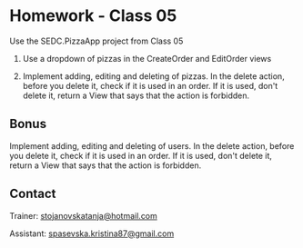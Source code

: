 # Homework - Class 05

Use the SEDC.PizzaApp project from Class 05

1. Use a dropdown of pizzas in the CreateOrder and EditOrder views

2. Implement adding, editing and deleting of pizzas. In the delete action, before you delete it, check if it is used in an order. If it is used,
don't delete it, return a View that says that the action is forbidden.

## Bonus
Implement adding, editing and deleting of users. In the delete action, before you delete it, check if it is used in an order. If it is used,
don't delete it, return a View that says that the action is forbidden. 


## Contact
Trainer: stojanovskatanja@hotmail.com

Assistant: spasevska.kristina87@gmail.com